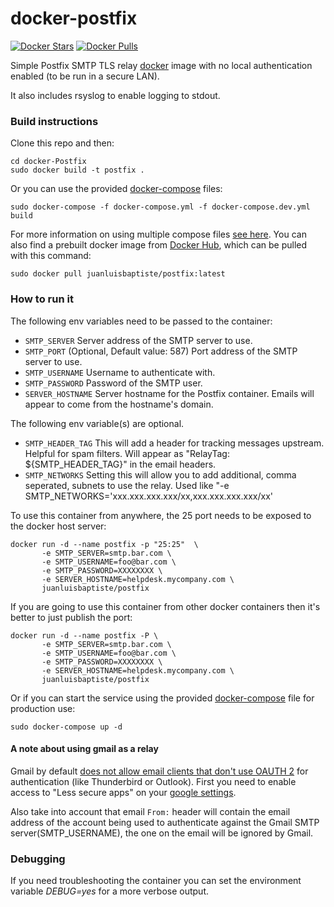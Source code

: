 # docker-postfix
[![Docker Stars](https://img.shields.io/docker/stars/juanluisbaptiste/postfix.svg?style=flat-square)](https://hub.docker.com/r/juanluisbaptiste/postfix/)
[![Docker Pulls](https://img.shields.io/docker/pulls/juanluisbaptiste/postfix.svg?style=flat-square)](https://hub.docker.com/r/juanluisbaptiste/postfix/)

Simple Postfix SMTP TLS relay [docker](http://www.docker.com) image with no local authentication enabled (to be run in a secure LAN).

It also includes rsyslog to enable logging to stdout.

### Build instructions

Clone this repo and then:

    cd docker-Postfix
    sudo docker build -t postfix .

Or you can use the provided [docker-compose](https://github.com/juanluisbaptiste/docker-postfix/blob/master/docker-compose.dev.yml) files:

    sudo docker-compose -f docker-compose.yml -f docker-compose.dev.yml build

For more information on using multiple compose files [see here](https://docs.docker.com/compose/production/). You can also find a prebuilt docker image from [Docker Hub](https://registry.hub.docker.com/u/juanluisbaptiste/postfix/), which can be pulled with this command:

    sudo docker pull juanluisbaptiste/postfix:latest

### How to run it

The following env variables need to be passed to the container:

* `SMTP_SERVER` Server address of the SMTP server to use.
* `SMTP_PORT` (Optional, Default value: 587) Port address of the SMTP server to use.
* `SMTP_USERNAME` Username to authenticate with.
* `SMTP_PASSWORD` Password of the SMTP user.
* `SERVER_HOSTNAME` Server hostname for the Postfix container. Emails will appear to come from the hostname's domain.

The following env variable(s) are optional.
* `SMTP_HEADER_TAG` This will add a header for tracking messages upstream. Helpful for spam filters. Will appear as "RelayTag: ${SMTP_HEADER_TAG}" in the email headers.
* `SMTP_NETWORKS` Setting this will allow you to add additional, comma seperated, subnets to use the relay. Used like
    "-e SMTP_NETWORKS='xxx.xxx.xxx.xxx/xx,xxx.xxx.xxx.xxx/xx'


To use this container from anywhere, the 25 port needs to be exposed to the docker host server:

    docker run -d --name postfix -p "25:25"  \ 
           -e SMTP_SERVER=smtp.bar.com \
           -e SMTP_USERNAME=foo@bar.com \
           -e SMTP_PASSWORD=XXXXXXXX \
           -e SERVER_HOSTNAME=helpdesk.mycompany.com \
           juanluisbaptiste/postfix
    
If you are going to use this container from other docker containers then it's better to just publish the port:

    docker run -d --name postfix -P \
           -e SMTP_SERVER=smtp.bar.com \
           -e SMTP_USERNAME=foo@bar.com \
           -e SMTP_PASSWORD=XXXXXXXX \
           -e SERVER_HOSTNAME=helpdesk.mycompany.com \           
           juanluisbaptiste/postfix

Or if you can start the service using the provided [docker-compose](https://github.com/juanluisbaptiste/docker-postfix/blob/master/docker-compose.yml) file for production use:

    sudo docker-compose up -d

#### A note about using gmail as a relay

Gmail by default [does not allow email clients that don't use OAUTH 2](http://googleonlinesecurity.blogspot.co.uk/2014/04/new-security-measures-will-affect-older.html)
for authentication (like Thunderbird or Outlook). First you need to enable access to "Less secure apps" on your
[google settings](https://www.google.com/settings/security/lesssecureapps).

Also take into account that email `From:` header will contain the email address of the account being used to 
authenticate against the Gmail SMTP server(SMTP_USERNAME), the one on the email will be ignored by Gmail.


### Debugging
If you need troubleshooting the container you can set the environment variable _DEBUG=yes_ for a more verbose output.
